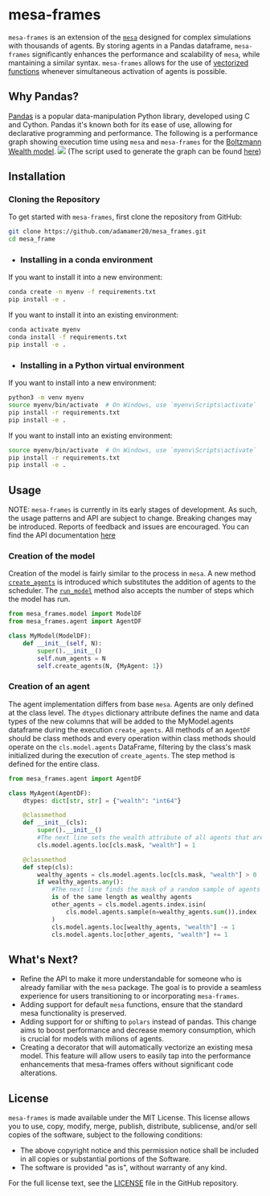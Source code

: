 # mesa-frames
 `mesa-frames` is an extension of the [`mesa`](https://github.com/projectmesa/mesa) designed for complex simulations with thousands of agents. By storing agents in a Pandas dataframe, `mesa-frames` significantly enhances the performance and scalability of `mesa`, while mantaining a similar syntax.  `mesa-frames` allows for the use of [vectorized functions](https://vegibit.com/what-is-a-vectorized-operation-in-pandas/) whenever simultaneous activation of agents is possible.

## Why Pandas?
[Pandas](https://pandas.pydata.org/) is a popular data-manipulation Python library, developed using C and Cython. Pandas it's known both for its ease of use, allowing for declarative programming and performance. The following is a performance graph showing execution time using `mesa` and `mesa-frames` for the [Boltzmann Wealth model](https://mesa.readthedocs.io/en/stable/tutorials/intro_tutorial.html). 
![](https://github.com/adamamer20/mesa_frames/blob/main/docs/images/readme_plot.png)
(The script used to generate the graph can be found [here](https://github.com/adamamer20/mesa_frames/blob/main/docs/scripts/readme_plot.py))

## Installation

### Cloning the Repository
To get started with `mesa-frames`, first clone the repository from GitHub:
```bash
git clone https://github.com/adamamer20/mesa_frames.git
cd mesa_frame
```
- ### Installing in a conda environment
If you want to install it into a new environment:
```bash
conda create -n myenv -f requirements.txt
pip install -e .
```
If you want to install it into an existing environment:
```bash
conda activate myenv
conda install -f requirements.txt
pip install -e .
```

- ### Installing in a Python virtual environment
If you want to install into a new environment:
```bash
python3 -m venv myenv
source myenv/bin/activate  # On Windows, use `myenv\Scripts\activate`
pip install -r requirements.txt
pip install -e .
```

If you want to install into an existing environment:
```bash
source myenv/bin/activate  # On Windows, use `myenv\Scripts\activate`
pip install -r requirements.txt
pip install -e .
```

## Usage
NOTE: `mesa-frames` is currently in its early stages of development. As such, the usage patterns and API are subject to change. Breaking changes may be introduced. Reports of feedback and issues are encouraged.
You can find the API documentation [here](https://adamamer20.github.io/mesa-frames/api)

### Creation of the model

Creation of the model is fairly similar to the process in `mesa`. 
A new method [`create_agents`](https://github.com/adamamer20/mesa_frames/blob/main/mesa_frames/model.py#L131) is introduced which substitutes the addition of agents to the scheduler.
The [`run_model`](https://github.com/adamamer20/mesa_frames/blob/main/mesa_frames/model.py#L71) method also accepts the number of steps which the model has run.

```python
from mesa_frames.model import ModelDF
from mesa_frames.agent import AgentDF

class MyModel(ModelDF):
    def __init__(self, N):
        super().__init__()
        self.num_agents = N
        self.create_agents(N, {MyAgent: 1})
```

### Creation of an agent
The agent implementation differs from base `mesa`. Agents are only defined at the class level.
The `dtypes` dictionary attribute defines the name and data types of the new columns that will be added to the MyModel.agents dataframe during the execution `create_agents`.
All methods of an `AgentDF` should be class methods and every operation within class methods should operate on the `cls.model.agents` DataFrame, filtering by the class's mask initialized during the execution of `create_agents`. The step method is defined for the entire class.

```python
from mesa_frames.agent import AgentDF

class MyAgent(AgentDF):
    dtypes: dict[str, str] = {"wealth": "int64"}

    @classmethod
    def __init__(cls):
        super().__init__()
        #The next line sets the wealth attribute of all agents that are type MyAgent to 1
        cls.model.agents.loc[cls.mask, "wealth"] = 1

    @classmethod
    def step(cls):
        wealthy_agents = cls.model.agents.loc[cls.mask, "wealth"] > 0
        if wealthy_agents.any():
            #The next line finds the mask of a random sample of agents which ù
            is of the same length as wealthy agents
            other_agents = cls.model.agents.index.isin(
                cls.model.agents.sample(n=wealthy_agents.sum()).index
            )
            cls.model.agents.loc[wealthy_agents, "wealth"] -= 1
            cls.model.agents.loc[other_agents, "wealth"] += 1

```
## What's Next?
- Refine the API to make it more understandable for someone who is already familiar with the `mesa` package. The goal is to provide a seamless experience for users transitioning to or incorporating `mesa-frames`.
- Adding support for default `mesa` functions, ensure that the standard mesa functionality is preserved.
- Adding support for or shifting to `polars` instead of pandas. This change aims to boost performance and decrease memory consumption, which is crucial for models with milions of agents.
- Creating a decorator that will automatically vectorize an existing mesa model. This feature will allow users to easily tap into the performance enhancements that mesa-frames offers without significant code alterations.

## License

`mesa-frames` is made available under the MIT License. This license allows you to use, copy, modify, merge, publish, distribute, sublicense, and/or sell copies of the software, subject to the following conditions:

- The above copyright notice and this permission notice shall be included in all copies or substantial portions of the Software.
- The software is provided "as is", without warranty of any kind.

For the full license text, see the [LICENSE](https://github.com/adamamer20/mesa_frames/blob/main/LICENSE) file in the GitHub repository.
